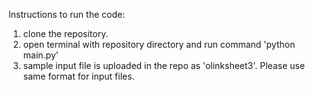 Instructions to run the code:
1. clone the repository.
2. open terminal with repository directory and run command 'python main.py'
3. sample input file is uploaded in the repo as 'olinksheet3'. Please use same format for input files.
